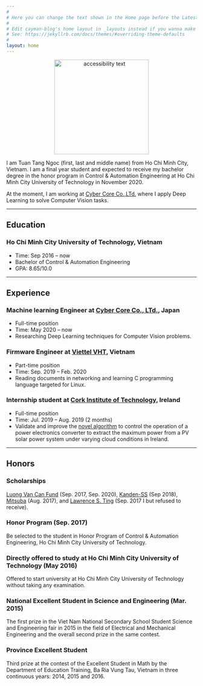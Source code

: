 ```yaml
---
#
# Here you can change the text shown in the Home page before the Latest Posts section.
#
# Edit cayman-blog's home layout in _layouts instead if you wanna make some changes
# See: https://jekyllrb.com/docs/themes/#overriding-theme-defaults
#
layout: home
---
```


<p align="center">
  <img src="https://www.dropbox.com/s/1ki2lyaqkdgkadk/tuantng.jpg" width="250" alt="accessibility text">
</p>

I am Tuan Tang Ngoc (first, last and middle name) from Ho Chi Minh City, Vietnam. I am a final year student and expected to receive my bachelor degree in the honor program in Control & Automation Engineering at Ho Chi Minh City University of Technology in November 2020.

At the moment, I am working at [Cyber Core Co.,LTd.](https://cybercore.co.jp/) where I apply Deep Learning to solve Computer Vision tasks.


------
## Education


### Ho Chi Minh City University of Technology, Vietnam
* Time: Sep 2016 – now
* Bachelor of Control & Automation Engineering
* GPA: 8.65/10.0


------
## Experience


### Machine learning Engineer at [Cyber Core Co., LTd.](http://cybercore.co.jp/), Japan
* Full-time position
* Time: May 2020 – now
* Researching Deep Learning techniques for Computer Vision problems.

### Firmware Engineer at [Viettel VHT](http://viettelrd.com.vn/en), Vietnam
* Part-time position
* Time: Sep. 2019 – Feb. 2020
* Reading documents in networking and learning C programming language targeted for Linux.


### Internship student at [Cork Institute of Technology](https://www.cit.ie/), Ireland
* Full-time position
* Time: Jul. 2019 – Aug. 2019 (2 months)
* Validate and improve the [novel algorithm](https://ieeexplore.ieee.org/document/8542116) to control the operation of a power electronics converter to extract the maximum power from a PV solar power system under varying cloud conditions in Ireland.


------
## Honors

### Scholarships
[Luong Van Can Fund](http://www.lvcfund.org.vn/en/) (Sep. 2017, Sep. 2020), [Kanden-SS](https://kanden-sys.jp/) (Sep 2018), [Mitsuba](https://www.mitsuba.co.jp/english/) (Aug. 2017), and [Lawrence S. Ting](https://www.lawrencestingfoundation.org/en/) (Sep. 2017 I but refused to receive).

### Honor Program (Sep. 2017)
Be selected to the student in Honor Program of Control & Automation Engineering, Ho Chi Minh City University of Technology.

### Directly offered to study at Ho Chi Minh City University of Technology (May 2016)
Offered to start university at Ho Chi Minh City University of Technology without taking any examination.

### National Excellent Student in Science and Engineering (Mar. 2015)
The first prize in the Viet Nam National Secondary School Student Science and Engineering fair in 2015 in the field of Electrical and Mechanical Engineering and the overall second prize in the same contest.

### Province Excellent Student

Third prize at the contest of the Excellent Student in Math by the Department of Education Training, Ba Ria Vung Tau, Vietnam in three continuous years: 2014, 2015 and 2016.